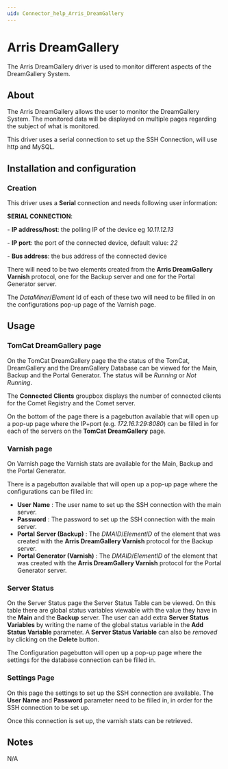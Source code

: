 ```yaml
---
uid: Connector_help_Arris_DreamGallery
---
```


# Arris DreamGallery

The Arris DreamGallery driver is used to monitor different aspects of the DreamGallery System.

## About

The Arris DreamGallery allows the user to monitor the DreamGallery System. The monitored data will be displayed on multiple pages regarding the subject of what is monitored.

This driver uses a serial connection to set up the SSH Connection, will use http and MySQL.

## Installation and configuration

### Creation

This driver uses a **Serial** connection and needs following user information:

**SERIAL CONNECTION**:

\- **IP address/host**: the polling IP of the device eg *10.11.12.13*

\- **IP port**: the port of the connected device, default value: *22*

\- **Bus address**: the bus address of the connected device

There will need to be two elements created from the **Arris DreamGallery Varnish** protocol, one for the Backup server and one for the Portal Generator server.

The *DataMiner*/*Element* Id of each of these two will need to be filled in on the configurations pop-up page of the Varnish page.

## Usage

### TomCat DreamGallery page

On the TomCat DreamGallery page the the status of the TomCat, DreamGallery and the DreamGallery Database can be viewed for the Main, Backup and the Portal Generator. The status will be *Running* or *Not Running*.

The **Connected** **Clients** groupbox displays the number of connected clients for the Comet Registry and the Comet server.

On the bottom of the page there is a pagebutton available that will open up a pop-up page where the IP+port (e.g. *172.16.1:29:8080*) can be filled in for each of the servers on the **TomCat** **DreamGallery** page.

### Varnish page

On Varnish page the Varnish stats are available for the Main, Backup and the Portal Generator.

There is a pagebutton available that will open up a pop-up page where the configurations can be filled in:

- **User** **Name** : The user name to set up the SSH connection with the main server.
- **Password** : The password to set up the SSH connection with the main server.
- **Portal** **Server (Backup)** : The *DMAID*/*ElementID* of the element that was created with the **Arris DreamGallery Varnish** protocol for the Backup server.
- **Portal Generator (Varnish)** : The *DMAID*/*ElementID* of the element that was created with the **Arris DreamGallery Varnish** protocol for the Portal Generator server.

### Server Status

On the Server Status page the Server Status Table can be viewed. On this table there are global status variables viewable with the value they have in the **Main** and the **Backup** server. The user can add extra **Server Status Variables** by writing the name of the global status variable in the **Add Status Variable** parameter. A **Server Status Variable** can also be *removed* by clicking on the **Delete** button.

The Configuration pagebutton will open up a pop-up page where the settings for the database connection can be filled in.

### Settings Page

On this page the settings to set up the SSH connection are available. The **User** **Name** and **Password** parameter need to be filled in, in order for the SSH connection to be set up.

Once this connection is set up, the varnish stats can be retrieved.

## Notes

N/A
